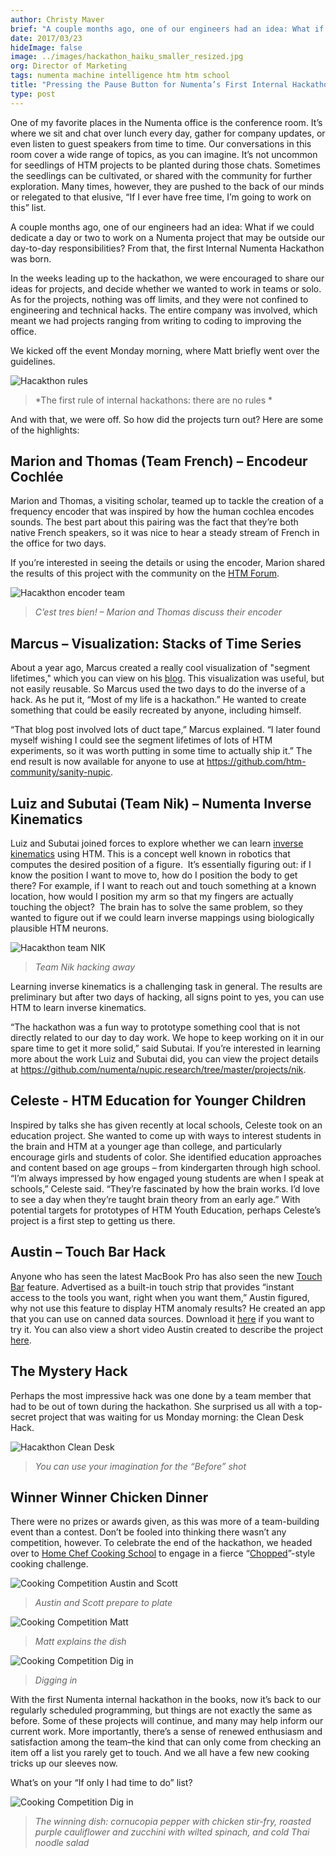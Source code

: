 ```yaml
---
author: Christy Maver
brief: "A couple months ago, one of our engineers had an idea: What if we could dedicate a day or two to work on a Numenta project that may be outside our day-to-day responsibilities? From that, the first Internal Numenta Hackathon was born."
date: 2017/03/23
hideImage: false
image: ../images/hackathon_haiku_smaller_resized.jpg
org: Director of Marketing
tags: numenta machine intelligence htm htm school
title: "Pressing the Pause Button for Numenta’s First Internal Hackathon"
type: post
---
```


One of my favorite places in the Numenta office is the conference room.
It’s where we sit and chat over lunch every day, gather for company
updates, or even listen to guest speakers from time to time. Our
conversations in this room cover a wide range of topics, as you can
imagine. It’s not uncommon for seedlings of HTM projects to be planted
during those chats. Sometimes the seedlings can be cultivated, or shared
with the community for further exploration. Many times, however, they
are pushed to the back of our minds or relegated to that elusive, “If I
ever have free time, I’m going to work on this” list.

A couple months ago, one of our engineers had an idea: What if we could
dedicate a day or two to work on a Numenta project that may be outside
our day-to-day responsibilities? From that, the first Internal Numenta
Hackathon was born.

In the weeks leading up to the hackathon, we were encouraged to share
our ideas for projects, and decide whether we wanted to work in teams or
solo. As for the projects, nothing was off limits, and they were not
confined to engineering and technical hacks. The entire company was
involved, which meant we had projects ranging from writing to coding to
improving the office.

We kicked off the event Monday morning, where Matt briefly went over the
guidelines.

![Hacakthon rules](../images/hackathon_rules.jpg)

> *The first rule of internal hackathons: there are no rules *

And with that, we were off. So how did the projects turn out? Here are
some of the highlights:

## Marion and Thomas (Team French) – Encodeur Cochlée

Marion and Thomas, a visiting scholar, teamed up to tackle the creation
of a frequency encoder that was inspired by how the human cochlea
encodes sounds. The best part about this pairing was the fact that
they’re both native French speakers, so it was nice to hear a steady
stream of French in the office for two days.

If you’re interested in seeing the details or using the encoder, Marion
shared the results of this project with the community on the [HTM
Forum](https://discourse.numenta.org/t/new-frequency-encoder-a-k-a-cochlea-encoder/2015).

![Hacakthon encoder team](../images/hackathon_encoder_team.jpg)

> *C’est tres bien! – Marion and Thomas discuss their encoder*

## Marcus – Visualization: Stacks of Time Series

About a year ago, Marcus created a really cool visualization of "segment
lifetimes," which you can view on
his [blog](http://www.mrcslws.com/blocks/2016/04/28/life-and-times-of-dendrite-segment.html).
This visualization was useful, but not easily reusable. So Marcus used
the two days to do the inverse of a hack. As he put it, “Most of my life
is a hackathon.” He wanted to create something that could be easily
recreated by anyone, including himself.

“That blog post involved lots of duct tape,” Marcus explained. “I later
found myself wishing I could see the segment lifetimes of lots of HTM
experiments, so it was worth putting in some time to actually ship
it.” The end result is now available for anyone to use
at <https://github.com/htm-community/sanity-nupic>.

## Luiz and Subutai (Team Nik) – Numenta Inverse Kinematics

Luiz and Subutai joined forces to explore whether we can learn [inverse
kinematics](https://en.wikipedia.org/wiki/Inverse_kinematics) using HTM.
This is a concept well known in robotics that computes the desired
position of a figure.  It’s essentially figuring out: if I know the
position I want to move to, how do I position the body to get there? For
example, if I want to reach out and touch something at a known location,
how would I position my arm so that my fingers are actually touching the
object?  The brain has to solve the same problem, so they wanted to
figure out if we could learn inverse mappings using biologically
plausible HTM neurons.

![Hacakthon team NIK](../images/hackathon_team_NIK.jpg)

> *Team Nik hacking away*

Learning inverse kinematics is a challenging task in general. The
results are preliminary but after two days of hacking, all signs point
to yes, you can use HTM to learn inverse kinematics.

“The hackathon was a fun way to prototype something cool that is not
directly related to our day to day work. We hope to keep working on it
in our spare time to get it more solid,” said Subutai. If you’re
interested in learning more about the work Luiz and Subutai did, you can
view the project details at
<https://github.com/numenta/nupic.research/tree/master/projects/nik>.

## Celeste - HTM Education for Younger Children

Inspired by talks she has given recently at local schools, Celeste took
on an education project. She wanted to come up with ways to interest
students in the brain and HTM at a younger age than college, and
particularly encourage girls and students of color. She identified
education approaches and content based on age groups – from kindergarten
through high school. “I’m always impressed by how engaged young students
are when I speak at schools,” Celeste said. “They’re fascinated by how
the brain works. I’d love to see a day when they’re taught brain theory
from an early age.” With potential targets for prototypes of HTM Youth
Education, perhaps Celeste’s project is a first step to getting us
there.

## Austin – Touch Bar Hack

Anyone who has seen the latest MacBook Pro has also seen the new [Touch
Bar](http://www.apple.com/macbook-pro/) feature. Advertised as a
built-in touch strip that provides “instant access to the tools you
want, right when you want them,” Austin figured, why not use this
feature to display HTM anomaly results? He created an app that you can
use on canned data sources. Download it
[here](https://github.com/oxtopus/Pictures-Came-With-NSTouchBar) if you
want to try it. You can also view a short video Austin created to
describe the project
[here](https://drive.google.com/file/d/0B4hLSXk6en8-T2EzU0FRNUNoMDA/view).

## The Mystery Hack

Perhaps the most impressive hack was one done by a team member that had
to be out of town during the hackathon. She surprised us all with a
top-secret project that was waiting for us Monday morning: the Clean
Desk Hack.

![Hacakthon Clean Desk](../images/hackathon_clean_desk.jpg)

> *You can use your imagination for the “Before” shot*

## Winner Winner Chicken Dinner

There were no prizes or awards given, as this was more of a
team-building event than a contest. Don’t be fooled into thinking there
wasn’t any competition, however. To celebrate the end of the hackathon,
we headed over to [Home Chef Cooking
School](http://homechefcookingschool.com/) to engage in a fierce
“[Chopped](https://en.wikipedia.org/wiki/Chopped_(TV_series))”-style
cooking challenge.

![Cooking Competition Austin and Scott](../images/cooking_comp2.jpg)

> *Austin and Scott prepare to plate*

![Cooking Competition Matt](../images/cooking_comp2.jpg)

> *Matt explains the dish* 

![Cooking Competition Dig in](../images/cooking_comp1.jpg)

> *Digging in*

With the first Numenta internal hackathon in the books, now it’s back to
our regularly scheduled programming, but things are not exactly the same
as before. Some of these projects will continue, and many may help
inform our current work. More importantly, there’s a sense of renewed
enthusiasm and satisfaction among the team–the kind that can only come
from checking an item off a list you rarely get to touch. And we all
have a few new cooking tricks up our sleeves now.

What’s on your “If only I had time to do” list?

![Cooking Competition Dig in](../images/winner-winner-chicken-dinner.jpg)

> *The winning dish: cornucopia pepper with chicken stir-fry, roasted
purple cauliflower and zucchini with wilted spinach, and cold Thai
noodle salad*
